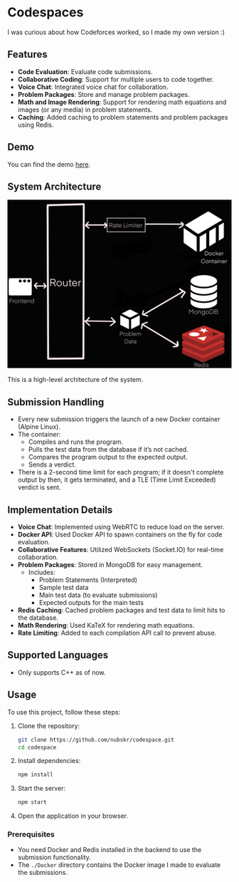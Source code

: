 # Codespaces

I was curious about how Codeforces worked, so I made my own version :)

## Features

- **Code Evaluation**: Evaluate code submissions.
- **Collaborative Coding**: Support for multiple users to code together.
- **Voice Chat**: Integrated voice chat for collaboration.
- **Problem Packages**: Store and manage problem packages.
- **Math and Image Rendering**: Support for rendering math equations and images (or any media) in problem statements.
- **Caching**: Added caching to problem statements and problem packages using Redis.

## Demo

You can find the demo [here](https://www.youtube.com/watch?v=9eF_-2vc_9s).

## System Architecture

![Architecture](./architecture.jpg)

This is a high-level architecture of the system.

## Submission Handling

- Every new submission triggers the launch of a new Docker container (Alpine Linux).
- The container:
  - Compiles and runs the program.
  - Pulls the test data from the database if it’s not cached.
  - Compares the program output to the expected output.
  - Sends a verdict.
- There is a 2-second time limit for each program; if it doesn't complete output by then, it gets terminated, and a TLE (Time Limit Exceeded) verdict is sent.

## Implementation Details

- **Voice Chat**: Implemented using WebRTC to reduce load on the server.
- **Docker API**: Used Docker API to spawn containers on the fly for code evaluation.
- **Collaborative Features**: Utilized WebSockets (Socket.IO) for real-time collaboration.
- **Problem Packages**: Stored in MongoDB for easy management.
  - Includes:
    - Problem Statements (Interpreted)
    - Sample test data
    - Main test data (to evaluate submissions)
    - Expected outputs for the main tests
- **Redis Caching**: Cached problem packages and test data to limit hits to the database.
- **Math Rendering**: Used KaTeX for rendering math equations.
- **Rate Limiting**: Added to each compilation API call to prevent abuse.

## Supported Languages

- Only supports C++ as of now.

## Usage

To use this project, follow these steps:

1. Clone the repository:
   ```sh
   git clone https://github.com/nubskr/codespace.git
   cd codespace
   ```
2. Install dependencies:
   ```sh
   npm install
   ```
3. Start the server:
   ```sh
   npm start
   ```
4. Open the application in your browser.

### Prerequisites

- You need Docker and Redis installed in the backend to use the submission functionality.
- The `./Docker` directory contains the Docker image I made to evaluate the submissions.
